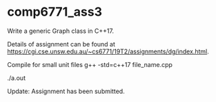 # comp6771_ass3
Write a generic Graph class in C++17.

Details of assignment can be found at https://cgi.cse.unsw.edu.au/~cs6771/19T2/assignments/dg/index.html.

Compile for small unit files
g++ -std=c++17 file_name.cpp

./a.out

Update: Assignment has been submitted. 
